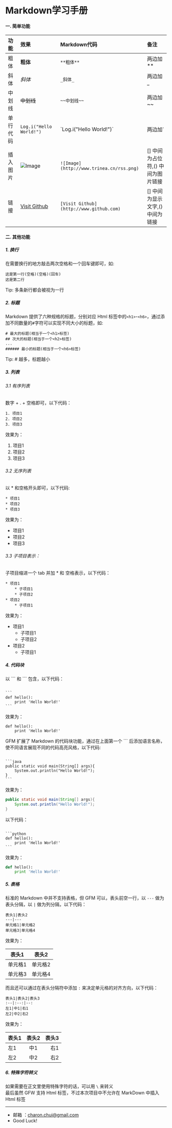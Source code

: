 Markdown学习手册
===

#### 一. 简单功能
功能 | 效果 | Markdown代码 | 备注
:--|:--|:--|:--
粗体 | **粗体** | `**粗体**` | 两边加**
斜体 | _斜体_ | `_斜体_` | 两边加_
中划线 | ~~中划线~~ | `~~中划线~~` | 两边加~~
单行代码 | `Log.i("Hello World!")` | \`Log.i("Hello World!")\` | 两边加`
插入图片 | ![Image](https://github.com/CharonChui/AndroidNote/blob/master/Pic/rss.png?raw=true)| `![Image](http://www.trinea.cn/rss.png)` | [] 中间为占位符,() 中间为图片链接
链接 | [Visit Github](http://www.github.com) | `[Visit Github](http://www.github.com)` | [] 中间为显示文字,() 中间为链接


#### 二. 其他功能
##### 1. 换行
在需要换行的地方敲击两次空格和一个回车键即可，如:

```
这是第一行(空格)(空格)(回车)
这是第二行
```

Tip: 多条新行都会被视为一行
##### 2. 标题
Markdown 提供了六种规格的标题，分别对应 Html 标签中的`<h1>`-`<h6>`，通过添加不同数量的`#`字符可以实现不同大小的标题，如:
```
# 最大的标题(相当于一个<h1>标签)
## 次大的标题(相当于一个<h2>标签)
...
###### 最小的标题(相当于一个<h6>标签)
```
Tip: \# 越多，标题越小  
##### 3. 列表   
###### 3.1 有序列表
数字 + . + 空格即可，以下代码：
```
1. 项目1  
2. 项目2  
3. 项目3  
```  
效果为：  
1. 项目1  
2. 项目2  
3. 项目3  

###### 3.2 无序列表  
以 * 和空格开头即可，以下代码:  
```
* 项目1
* 项目2
* 项目3
```  
效果为：  
* 项目1
* 项目2
* 项目3

###### 3.3 子项目表示： 
子项目缩进一个 tab 并加 * 和 空格表示，以下代码：  
```
* 项目1
    * 子项目1
    * 子项目2
* 项目2
    * 子项目1
```  
效果为：  
* 项目1
    * 子项目1
    * 子项目2
* 项目2
    * 子项目1

##### 4. 代码块
以 \`\`\` 和 \`\`\` 包含，以下代码：  
<pre><code>
```
def hello():
    print 'Hello World!'
```
</code></pre>
效果为：  
```
def hello():
    print 'Hello World!'
```

GFM 扩展了 Markdown 的代码块功能，通过在上面第一个 \`\`\` 后添加语言名称，使不同语言展现不同的代码高亮风格，以下代码:  
<pre><code>
```java
public static void main(String[] args){
    System.out.println("Hello World!");
}
```
</code></pre>
效果为：  
```java
public static void main(String[] args){
    System.out.println("Hello World!");
}
```

以下代码：  
<pre><code>
```python
def hello():
    print 'Hello World!'
```
</code></pre>

效果为：  
```python
def hello():
    print 'Hello World!'
```
    
##### 5. 表格
标准的 Markdown 中并不支持表格，但 GFM 可以，表头前空一行，以 `---`  做为表头分隔，以 `|` 做为列分隔，以下代码：
```
表头1|表头2
---|---
单元格1|单元格2
单元格3|单元格4
```
效果为：  

表头1|表头2
---|---
单元格1|单元格2
单元格3|单元格4

而且还可以通过在表头分隔符中添加 `:` 来决定单元格的对齐方向，以下代码：  
```
表头1|表头2|表头3
:--|:--:|--:
左1|中1|右1
左2|中2|右2
```
效果为：  

表头1|表头2|表头3
:--|:--:|--:
左1|中1|右1
左2|中2|右2
    
##### 6. 特殊字符转义 
如果需要在正文里使用特殊字符的话，可以用 `\` 来转义  
最后虽然 GFW 支持 Html 标签，不过本次项目中不允许在 MarkDown 中插入 Html 标签


---

- 邮箱 ：charon.chui@gmail.com  
- Good Luck! 